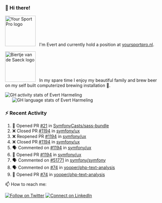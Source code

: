 ### :wave: Hi there!

<a href="https://yoursportpro.nl/"><img src="https://yoursportpro.nl/assets/images/logo-bimi.svg" height="100" alt="Your Sport Pro logo"/></a> <span>&nbsp;&nbsp;I'm Evert and currently hold a position at [yoursportpro.nl](https://yoursportpro.nl).</span>

<a href="https://untappd.com/desaeck"><img src="https://assets.untappd.com/site/brewery_logos/brewery-196326_e91b6.jpeg" height="100" alt="Biertje van de Saeck logo"/></a> <span>&nbsp;&nbsp;In my spare time I enjoy my beautiful family and brew beer on my self built computerized brewing installation 🍺.</span>

<span style="margin-top: 6px;">
  <a style="all: unset;" href="https://github.com/anuraghazra/github-readme-stats">
    <img align="top" src="https://github-readme-stats.vercel.app/api?username=evertharmeling&show_icons=true&include_all_commits=true&theme=transparent&title_color=adbbc9&text_color=adbbc9&icon_color=619adc" alt="GH activity stats of Evert Harmeling" />
  </a>
</span>

<span style="position: relative; left: 23px;">
  <a style="all: unset;" href="https://github.com/anuraghazra/github-readme-stats">
    <img align="top" src="https://github-readme-stats.vercel.app/api/top-langs/?username=evertharmeling&theme=transparent&layout=compact&title_color=adbbc9&text_color=adbbc9&icon_color=619adc"  alt="GH language stats of Evert Harmeling"/>
  </a>
</span>

### :zap: Recent Activity

<!--START_SECTION:activity-->
1. 💪 Opened PR [#21](https://github.com/SymfonyCasts/sass-bundle/pull/21) in [SymfonyCasts/sass-bundle](https://github.com/SymfonyCasts/sass-bundle)
2. ❌ Closed PR [#1194](https://github.com/symfony/ux/pull/1194) in [symfony/ux](https://github.com/symfony/ux)
3. ❌ Reopened PR [#1194](https://github.com/symfony/ux/pull/1194) in [symfony/ux](https://github.com/symfony/ux)
4. ❌ Closed PR [#1194](https://github.com/symfony/ux/pull/1194) in [symfony/ux](https://github.com/symfony/ux)
5. 🗣 Commented on [#1194](https://github.com/symfony/ux/pull/1194#issuecomment-1764426638) in [symfony/ux](https://github.com/symfony/ux)
6. 💪 Opened PR [#1194](https://github.com/symfony/ux/pull/1194) in [symfony/ux](https://github.com/symfony/ux)
7. 🗣 Commented on [#51771](https://github.com/symfony/symfony/pull/51771#issuecomment-1738799686) in [symfony/symfony](https://github.com/symfony/symfony)
8. 🗣 Commented on [#74](https://github.com/yooper/php-text-analysis/pull/74#issuecomment-1733144942) in [yooper/php-text-analysis](https://github.com/yooper/php-text-analysis)
9. 💪 Opened PR [#74](https://github.com/yooper/php-text-analysis/pull/74) in [yooper/php-text-analysis](https://github.com/yooper/php-text-analysis)
<!--END_SECTION:activity-->

<!--
**evertharmeling/evertharmeling** is a ✨ _special_ ✨ repository because its `README.md` (this file) appears on your GitHub profile.

Here are some ideas to get you started:

- 🔭 I’m currently working on ...
- 🌱 I’m currently learning ...
- 👯 I’m looking to collaborate on ...
- 🤔 I’m looking for help with ...
- 💬 Ask me about ...
- 📫 How to reach me: ...
- 😄 Pronouns: ...
- ⚡ Fun fact: ...
-->

📫 How to reach me:

[![Follow on Twitter](https://img.shields.io/badge/--twitter?label=Twitter&logo=Twitter&style=social)](https://twitter.com/evertjes) [![Connect on LinkedIn](https://img.shields.io/badge/--linkedin?label=LinkedIn&logo=LinkedIn&style=social)](https://www.linkedin.com/in/evertharmeling)
